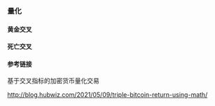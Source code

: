 ### 量化



#### 黄金交叉



#### 死亡交叉





#### 参考链接



基于交叉指标的加密货币量化交易

http://blog.hubwiz.com/2021/05/09/triple-bitcoin-return-using-math/